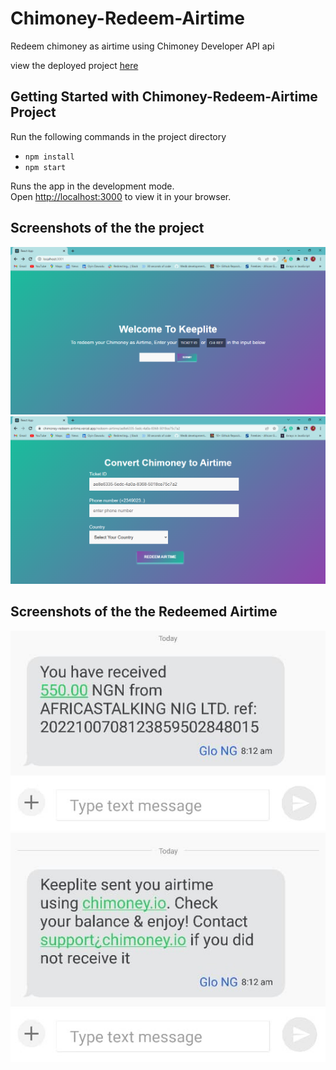 # Chimoney-Redeem-Airtime
Redeem chimoney as airtime using Chimoney Developer API api

view the deployed project [here](https://chimoney-redeem-airtime.vercel.app/)

## Getting Started with Chimoney-Redeem-Airtime Project
Run the following commands in the project directory

- `npm install`
- `npm start`


Runs the app in the development mode.\
Open [http://localhost:3000](http://localhost:3000) to view it in your browser.


## Screenshots of the the project
<img src="assets/screenshot-1.PNG" alt="screenshot" title="screenshot">

<img src="assets/screenshot-2.PNG" alt="screenshot" title="screenshot">

## Screenshots of the the Redeemed Airtime
<img src="assets/text-msg.jpg" alt="text-message" title="text-message">
<img src="assets/text-msg-2.jpg" alt="text-message" title="text-message">





